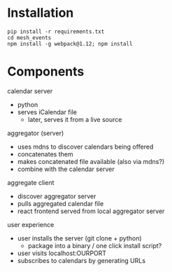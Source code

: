 # Installation
```
pip install -r requirements.txt
cd mesh_events
npm install -g webpack@1.12; npm install
```

# Components
calendar server
- python
- serves iCalendar file
  - later, serves it from a live source

aggregator (server)
- uses mdns to discover calendars being offered
- concatenates them
- makes concatenated file available (also via mdns?)
- combine with the calendar server

aggregate client
- discover aggregator server
- pulls aggregated calendar file
- react frontend served from local aggregator server

user experience
- user installs the server (git clone + python)
  - package into a binary / one click install script?
- user visits localhost:OURPORT
- subscribes to calendars by generating URLs

